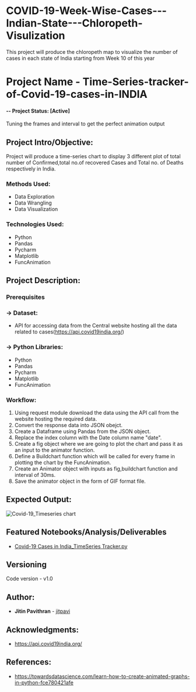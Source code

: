 # COVID-19-Week-Wise-Cases---Indian-State---Chloropeth-Visulization
This project will produce the chloropeth map to visualize the number of cases in each state of India starting from Week 10 of this year


# Project Name - Time-Series-tracker-of-Covid-19-cases-in-INDIA

#### -- Project Status: [Active]
Tuning the frames and interval to get the perfect animation output

## Project Intro/Objective:
Project will produce a time-series chart to display 3 different plot of total number of Confirmed,total no.of recovered Cases and Total no. of Deaths respectively in India.

### Methods Used:
* Data Exploration
* Data Wrangling
* Data Visualization

### Technologies Used:
* Python
* Pandas
* Pycharm
* Matplotlib
* FuncAnimation 

## Project Description:

### Prerequisites
  ### -> Dataset:
  * API for accessing data from the Central website hosting all the data related to cases(https://api.covid19india.org/)
  
  ### -> Python Libraries:
  * Python
  * Pandas
  * Pycharm
  * Matplotlib
  * FuncAnimation
  
### Workflow:
1. Using request module download the data using the API call from the website hosting the required data.
2. Convert the response data into JSON obejct.
3. Create a Dataframe using Pandas from the JSON object.
4. Replace the index column with the Date column name "date".
5. Create a fig object where we are going to plot the chart and pass it as an input to the animator function.
6. Define a Buildchart function which will be called for every frame in plotting the chart by the FuncAnimation.
7. Create an Animator object with inputs as fig,buildchart function and interval of 30ms.
8. Save the animator object in the form of GIF format file.

## Expected Output:
 ![Covid-19_Timeseries chart](https://github.com/jitpavi/Time-Series-tracker-of-Covid-19-cases-in-INDIA/blob/master/Covid-19_Timeseries.gif)

## Featured Notebooks/Analysis/Deliverables
* [Covid-19 Cases in India_TimeSeries Tracker.py](https://github.com/jitpavi/Time-Series-tracker-of-Covid-19-cases-in-INDIA/blob/master/Covid-19%20Cases%20in%20India_TimeSeries%20Tracker.py)

## Versioning
Code version - v1.0

## Author:

* **Jitin Pavithran** - [jitpavi](https://github.com/jitpavi)

## Acknowledgments:

* https://api.covid19india.org/

## References:

* https://towardsdatascience.com/learn-how-to-create-animated-graphs-in-python-fce780421afe
